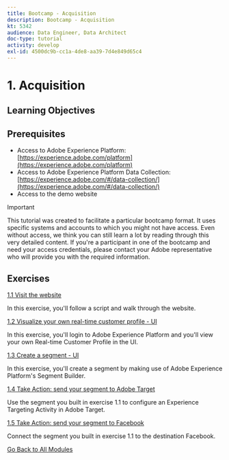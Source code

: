 ```yaml
---
title: Bootcamp - Acquisition
description: Bootcamp - Acquisition
kt: 5342
audience: Data Engineer, Data Architect
doc-type: tutorial
activity: develop
exl-id: 4500dc9b-cc1a-4de8-aa39-7d4e849d65c4
---
```

# 1. Acquisition

## Learning Objectives

## Prerequisites

- Access to Adobe Experience Platform: [https://experience.adobe.com/platform](https://experience.adobe.com/platform)
- Access to Adobe Experience Platform Data Collection: [https://experience.adobe.com/#/data-collection/](https://experience.adobe.com/#/data-collection/)
- Access to the demo website

>[!IMPORTANT]
>
>This tutorial was created to facilitate a particular bootcamp format. It uses specific systems and accounts to which you might not have access. Even without access, we think you can still learn a lot by reading through this very detailed content. If you're a participant in one of the bootcamp and need your access credentials, please contact your Adobe representative who will provide you with the required information.

## Exercises

[1.1 Visit the website](./ex1.md)

In this exercise, you'll follow a script and walk through the website.

[1.2 Visualize your own real-time customer profile - UI](./ex2.md)

In this exercise, you'll login to Adobe Experience Platform and you'll view your own Real-time Customer Profile in the UI.

[1.3 Create a segment - UI](./ex3.md)

In this exercise, you'll create a segment by making use of Adobe Experience Platform's Segment Builder.

[1.4 Take Action: send your segment to Adobe Target](./ex4.md)

Use the segment you built in exercise 1.1 to configure an Experience Targeting Activity in Adobe Target.

[1.5 Take Action: send your segment to Facebook](./ex5.md)

Connect the segment you built in exercise 1.1 to the destination Facebook.

[Go Back to All Modules](../../overview.md)
